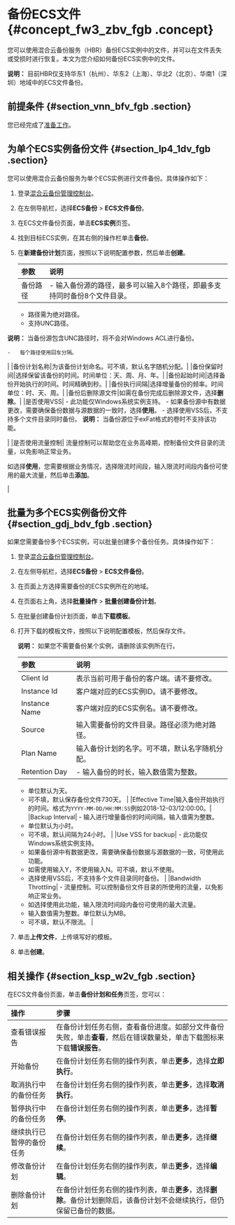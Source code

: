 # 备份ECS文件 {#concept_fw3_zbv_fgb .concept}

您可以使用混合云备份服务（HBR）备份ECS实例中的文件，并可以在文件丢失或受损时进行恢复。本文为您介绍如何备份ECS实例中的文件。

**说明：** 目前HBR仅支持华东1（杭州）、华东2（上海）、华北2（北京）、华南1（深圳）地域中的ECS文件备份。

## 前提条件 {#section_vnn_bfv_fgb .section}

您已经完成了[准备工作](cn.zh-CN/ECS备份教程/文件备份/准备工作.md)。

## 为单个ECS实例备份文件 {#section_lp4_1dv_fgb .section}

您可以使用混合云备份服务为单个ECS实例进行文件备份。具体操作如下：

1.  登录[混合云备份管理控制台](https://hbr.console.aliyun.com)。
2.  在左侧导航栏，选择**ECS备份** \> **ECS文件备份**。
3.  在ECS文件备份页面，单击**ECS实例**页签。
4.  找到目标ECS实例，在其右侧的操作栏单击**备份**。
5.  在**新建备份计划**页面，按照以下说明配置参数，然后单击**创建**。

    |参数|说明|
    |:-|:-|
    |备份路径|     -   输入备份源的路径，最多可以输入8个路径，即最多支持同时备份8个文件目录。
    -   路径需为绝对路径。
    -   支持UNC路径。

**说明：** 当备份源包含UNC路径时，将不会对Windows ACL进行备份。

    -   每个路径使用回车分隔。
 |
    |备份计划名称|为该备份计划命名。可不填，默认名字随机分配。|
    |备份保留时间|选择保留该备份的时间。时间单位：天、周、月、年。|
    |备份起始时间|选择备份开始执行的时间。时间精确到秒。|
    |备份执行间隔|选择增量备份的频率。时间单位：时、天、周。|
    |备份后删除源文件|如需在备份完成后删除源文件，选择**删除**。|
    |是否使用VSS|     -   此功能仅Windows系统实例支持。
    -   如果备份源中有数据更改，需要确保备份数据与源数据的一致时，选择**使用**。
    -   选择使用VSS后，不支持多个文件目录同时备份。
 **说明：** 当备份源位于exFat格式的卷时不支持该功能。

 |
    |是否使用流量控制| 流量控制可以帮助您在业务高峰期，控制备份文件目录的流量，以免影响正常业务。

 如选择**使用**，您需要根据业务情况，选择限流时间段，输入限流时间段内备份可使用的最大流量，然后单击**添加**。

 |


## 批量为多个ECS实例备份文件 {#section_gdj_bdv_fgb .section}

如果您需要备份多个ECS实例，可以批量创建多个备份任务。具体操作如下：

1.  登录[混合云备份管理控制台](https://hbr.console.aliyun.com)。
2.  在左侧导航栏，选择**ECS备份** \> **ECS文件备份**。
3.  在页面上方选择需要备份的ECS实例所在的地域。
4.  在页面右上角，选择**批量操作** \> **批量创建备份计划**。
5.  在批量创建备份计划页面，单击**下载模板**。
6.  打开下载的模板文件，按照以下说明配置模板，然后保存文件。

    **说明：** 如果您不需要备份某个实例，请删除该实例所在行。

    |参数|说明|
    |:-|:-|
    |Client Id|表示当前可用于备份的客户端。请不要修改。|
    |Instance Id|客户端对应的ECS实例ID。请不要修改。|
    |Instance Name|客户端对应的ECS实例名。请不要修改。|
    |Source|输入需要备份的文件目录。路径必须为绝对路径。|
    |Plan Name|输入备份计划的名字。可不填，默认名字随机分配。|
    |Retention Day|     -   输入备份的时长，输入数值需为整数。
    -   单位默认为天。
    -   可不填，默认保存备份文件730天。
 |
    |Effective Time|输入备份开始执行的时间。格式为`YYYY-MM-DD/HH:MM:SS`例如2018-12-03/12:00:00。|
    |Backup Interval|     -   输入进行增量备份的时间间隔，输入值需为整数。
    -   单位默认为小时。
    -   可不填，默认间隔为24小时。
 |
    |Use VSS for backup|     -   此功能仅Windows系统实例支持。
    -   如果备份源中有数据更改，需要确保备份数据与源数据的一致，可使用此功能。
    -   如需使用输入Y，不使用输入N。可不填，默认不使用。
    -   选择使用VSS后，不支持多个文件目录同时备份。
 |
    |Bandwidth Throttling|     -   流量控制。可以控制备份文件目录的所使用的流量，以免影响正常业务。
    -   如选择使用此功能，输入限流时间段内备份可使用的最大流量。
    -   输入数值需为整数。单位默认为MB。
    -   可不填，默认不限流。
 |

7.  单击**上传文件**，上传填写好的模板。
8.  单击**创建**。

## 相关操作 {#section_ksp_w2v_fgb .section}

在ECS文件备份页面，单击**备份计划和任务**页签，您可以：

|操作|步骤|
|:-|:-|
|查看错误报告|在备份计划任务右侧，查看备份进度。如部分文件备份失败，单击**查看**，然后在错误数量处，单击下载图标来下载**错误报告**。|
|开始备份|在备份计划任务右侧的操作列表，单击**更多**，选择**立即执行**。|
|取消执行中的备份任务|在备份计划任务右侧的操作列表，单击**更多**，选择**取消执行**。|
|暂停执行中的备份任务|在备份计划任务右侧的操作列表，单击**更多**，选择**暂停**。|
|继续执行已暂停的备份任务|在备份计划任务右侧的操作列表，单击**更多**，选择**继续**。|
|修改备份计划|在备份计划任务右侧的操作列表，单击**更多**，选择**编辑**。|
|删除备份计划|在备份计划任务右侧的操作列表，单击**更多**，选择**删除**。备份计划删除后，该备份计划不会继续执行，但仍保留已备份的数据。|

